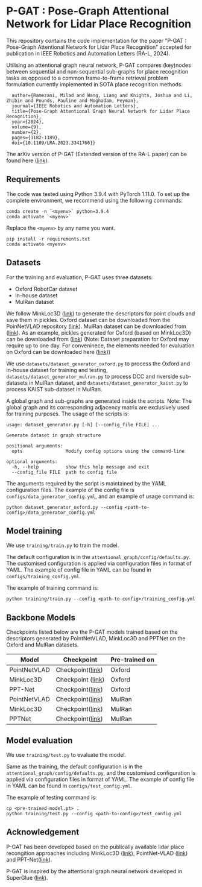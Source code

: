# P-GAT : Pose-Graph Attentional Network for Lidar Place Recognition

This repository contains the code implementation for the paper "P-GAT : Pose-Graph Attentional Network for Lidar Place Recognition" accepted for publication in IEEE Robotics and Automation Letters (RA-L, 2024).

Utilising an attentional graph neural network, P-GAT compares (key)nodes between sequential and non-sequential sub-graphs for place recognition tasks as opposed to a common frame-to-frame retrieval problem formulation currently implemented in SOTA place recognition methods.

```@ARTICLE{ramezani2023pose,
  author={Ramezani, Milad and Wang, Liang and Knights, Joshua and Li, Zhibin and Pounds, Pauline and Moghadam, Peyman},
  journal={IEEE Robotics and Automation Letters}, 
  title={Pose-Graph Attentional Graph Neural Network for Lidar Place Recognition}, 
  year={2024},
  volume={9},
  number={2},
  pages={1182-1189},
  doi={10.1109/LRA.2023.3341766}}
  ```

The arXiv version of P-GAT (Extended version of the RA-L paper) can be found here ([link](https://arxiv.org/abs/2309.00168)).

## Requirements
The code was tested using Python 3.9.4 with PyTorch 1.11.0. To set up the complete environment, we recommend using the following commands:
```
conda create -n `<myenv>` python=3.9.4
conda activate `<myenv>`
```
Replace the `<myenv>` by any name you want.
```
pip install -r requirements.txt
conda activate <myenv>
```

## Datasets
For the training and evaluation, P-GAT uses three datasets: 
- Oxford RobotCar dataset
- In-house dataset
- MulRan dataset

We follow MinkLoc3D ([link](https://github.com/jac99/MinkLoc3D)) to generate the descriptors for point clouds and save them in pickles. Oxford dataset can be downloaded from the PoinNetVLAD repository ([link](https://github.com/mikacuy/pointnetvlad)). MulRan dataset can be downloaded from ([link](https://sites.google.com/view/mulran-pr/dataset)). As an example, pickles generated for Oxford (based on MinkLoc3D) can be downloaded from ([link](https://www.dropbox.com/home/P-GAT/oxford_pickles)) (Note: Dataset preparation for Oxford may require up to one day. For conveninece, the elements needed for evaluation on Oxford can be downloaded here ([link](https://www.dropbox.com/home/P-GAT/oxford_eval)))

We use `datasets/dataset_generator_oxford.py` to process the Oxford and in-house dataset for training and testing, `datasets/dataset_generator_mulran.py` to process DCC and riverside sub-datasets in MulRan dataset, and `datasets/dataset_generator_kaist.py` to process KAIST sub-dataset in MulRan. 

A global graph and sub-graphs are generated inside the scripts. Note: The global graph and its corresponding adjacency matrix are exclusively used for training purposes.
The usage of the scripts is:
```
usage: dataset_generator.py [-h] [--config_file FILE] ...

Generate dataset in graph structure

positional arguments:
  opts                Modify config options using the command-line

optional arguments:
  -h, --help          show this help message and exit
  --config_file FILE  path to config file
```
The arguments required by the script is maintained by the YAML configuration files. The example of the config file is `configs/data_generator_config.yml`, and an example of usage command is:
```
python dataset_generator_oxford.py --config <path-to-config>/data_generator_config.yml
```

## Model training
We use `training/train.py` to train the model. 

The default configuration is in the `attentional_graph/config/defaults.py`.
The customised configuration is applied via configuration files in format of YAML. 
The example of config file in YAML can be found in `configs/training_config.yml`.

The example of training command is:
```
python training/train.py --config <path-to-config>/training_config.yml
```

## Backbone Models
Checkpoints listed below are the P-GAT models trained based on the descriptors generated by PointNetVLAD, MinkLoc3D and PPTNet on the Oxford and MulRan datasets.

| Model      | Checkpoint | Pre-trained on |
| ----------- | ----------- | ----------- |
| PointNetVLAD      | Checkpoint([link](https://www.dropbox.com/home/P-GAT/models?preview=pgat_pointnetvlad_oxford.pt))       | Oxford |
| MinkLoc3D   | Checkpoint ([link](https://www.dropbox.com/home/P-GAT/models?preview=pgat_minkloc3d_oxford.pt))       | Oxford |
| PPT-Net   | Checkpoint([link](https://www.dropbox.com/home/P-GAT/models?preview=pgat_pptnet_oxford.pt))        | Oxford |
| PointNetVLAD   | Checkpoint([link](https://www.dropbox.com/home/P-GAT/models?preview=pgat_pointnetvlad_mulran.pt))        | MulRan |
| MinkLoc3D   | Checkpoint([link](https://www.dropbox.com/home/P-GAT/models?preview=pgat_minkloc3d_mulran.pt))        | MulRan |
| PPTNet   | Checkpoint([link](https://www.dropbox.com/home/P-GAT/models?preview=pgat_pptnet_mulran.pt))        | MulRan |


## Model evaluation
We use `training/test.py` to evaluate the model.

Same as the training, the default configuration is in the `attentional_graph/config/defaults.py`,
and the customised configuration is applied via configuration files in format of YAML. 
The example of config file in YAML can be found in `configs/test_config.yml`.

The example of testing command is:
```
cp <pre-trained-model.pt> .
python training/test.py --config <path-to-config>/test_config.yml
```
## Acknowledgement
P-GAT has been developed based on the publically available lidar place recongition approaches including MinkLoc3D ([link](https://github.com/jac99/MinkLoc3D)), PointNet-VLAD ([link](https://github.com/mikacuy/pointnetvlad)) and PPT-Net([link](https://github.com/fpthink/PPT-Net)).

P-GAT is inspired by the attentional graph neural network developed in SuperGlue ([link](https://github.com/magicleap/SuperGluePretrainedNetwork)).